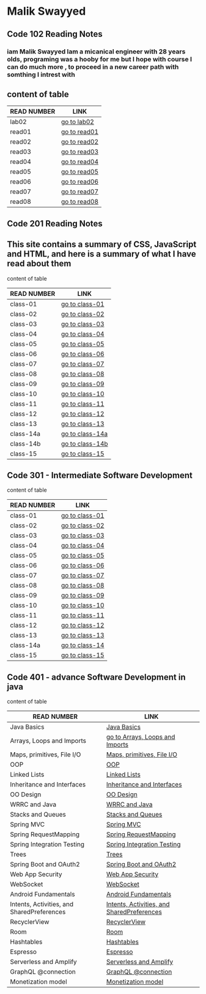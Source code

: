# Malik Swayyed

## Code 102 Reading Notes

### iam Malik Swayyed Iam a micanical engineer with 28 years olds, programing was a hooby for me but I hope with course I can do much more , to proceed in a new career path with somthing I intrest with

## content of table

|READ NUMBER|LINK|
|------------|-------------|
|lab02|[go to lab02](lab02.md)|
|read01|[go to read01](read01.md)|
|read02|[go to read02](read02.md)|
|read03|[go to read03](read03.md)|
|read04|[go to read04](read04.md)|
|read05|[go to read05](read05.md)|
|read06|[go to read06](read06.md)|
|read07|[go to read07](read07.md)|
|read08|[go to read08](read08.md)|

## Code 201 Reading Notes

## This site contains a summary of CSS, JavaScript and HTML, and here is a summary of what I have read about them

 content of table

|READ NUMBER|LINK|
|------------|-------------|
|class-01|[go to class-01](class-01)|
|class-02|[go to class-02](class-02)|
|class-03|[go to class-03](class-03)|
|class-04|[go to class-04](class-04)|
|class-05|[go to class-05](class-05)|
|class-06|[go to class-06](class-06)|
|class-07|[go to class-07](class-07)|
|class-08|[go to class-08](class-08)|
|class-09|[go to class-09](class-09)|
|class-10|[go to class-10](class-10)|
|class-11|[go to class-11](class-11)|
|class-12|[go to class-12](class-12)|
|class-13|[go to class-13](class-13)|
|class-14a|[go to class-14a](class-14a)|
|class-14b|[go to class-14b](class-14b)|
|class-15|[go to class-15](class-15)|

## Code 301 - Intermediate Software Development

content of table

|READ NUMBER|LINK|
|------------|-------------|
|class-01|[go to class-01](clas-01)|
|class-02|[go to class-02](clas-02)|
|class-03|[go to class-03](clas-03)|
|class-04|[go to class-04](clas-04)|
|class-05|[go to class-05](clas-05)|
|class-06|[go to class-06](clas-06)|
|class-07|[go to class-07](clas-07)|
|class-08|[go to class-08](clas-08)|
|class-09|[go to class-09](clas-09)|
|class-10|[go to class-10](clas-10)|
|class-11|[go to class-11](clas-11)|
|class-12|[go to class-12](clas-12)|
|class-13|[go to class-13](clas-13)|
|class-14a|[go to class-14](clas-14)|
|class-15|[go to class-15](clas-15)|

## Code 401 - advance Software Development in java

content of table

|READ NUMBER|LINK|
|------------|-------------|
|Java Basics|[Java Basics](401-01)|
|Arrays, Loops and Imports|[go to Arrays, Loops and Imports](401-02)|
|Maps, primitives, File I/O|[Maps, primitives, File I/O](401-03)|
| OOP|[OOP](401-04)|
|Linked Lists|[Linked Lists](401-05)|
| Inheritance and Interfaces|[Inheritance and Interfaces](401-06)|
|OO Design|[OO Design](401-07)|
|WRRC and Java|[WRRC and Java](401-08)|
|Stacks and Queues|[Stacks and Queues](401-09)|
|Spring MVC|[Spring MVC](401-10)|
|Spring RequestMapping|[Spring RequestMapping](401-11)|
|Spring Integration Testing|[Spring Integration Testing](401-12)|
|Trees|[Trees](401-13)|
|Spring Boot and OAuth2|[Spring Boot and OAuth2](401-14)|
|Web App Security|[Web App Security](401-15)|
|WebSocket|[WebSocket](401-16)|
| Android Fundamentals|[Android Fundamentals](401-17)|
| Intents, Activities, and SharedPreferences|[Intents, Activities, and SharedPreferences](401-27)|
| RecyclerView|[RecyclerView](401-28)|
| Room|[Room](401-29)|
| Hashtables|[Hashtables](401-30)|
| Espresso|[Espresso](401-31)|
| Serverless and Amplify |[Serverless and Amplify](401-32)|
| GraphQL @connection|[GraphQL @connection](401-33)|
| Monetization model|[Monetization model](401-34)|



